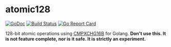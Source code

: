 # atomic128

[![GoDoc](https://godoc.org/github.com/tmthrgd/atomic128?status.svg)](https://godoc.org/github.com/tmthrgd/atomic128)
[![Build Status](https://travis-ci.org/tmthrgd/atomic128.svg?branch=master)](https://travis-ci.org/tmthrgd/atomic128)
[![Go Report Card](https://goreportcard.com/badge/github.com/tmthrgd/atomic128)](https://goreportcard.com/report/github.com/tmthrgd/atomic128)

128-bit atomic operations using [CMPXCHG16B](http://www.felixcloutier.com/x86/CMPXCHG8B:CMPXCHG16B.html)
for Golang. **Don't use this. It is not feature complete, nor is it safe. It is strictly an experiment.**
